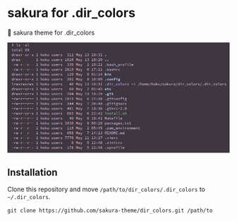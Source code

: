 # sakura for .dir_colors

🌸 sakura theme for .dir_colors

![screenshot](https://github.com/sakura-theme/dir_colors/blob/main/screenshot.png)

## Installation

Clone this repository and move `/path/to/dir_colors/.dir_colors` to `~/.dir_colors`.

```
git clone https://github.com/sakura-theme/dir_colors.git /path/to
```
